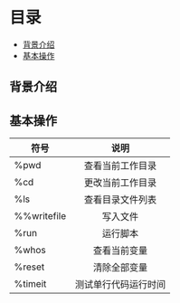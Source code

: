 # 目录
* [背景介绍](#背景介绍)
* [基本操作](#基本操作)


## 背景介绍

## 基本操作
|  符号      | 说明         |
| ----------  | :-----------: |
| %pwd         | 查看当前工作目录        |
| %cd         | 更改当前工作目录    |
| %ls         | 查看目录文件列表       |
| %%writefile         | 写入文件        |
| %run         | 运行脚本        |
| %whos         | 查看当前变量        |
| %reset         | 清除全部变量       |
| %timeit         | 测试单行代码运行时间        |
